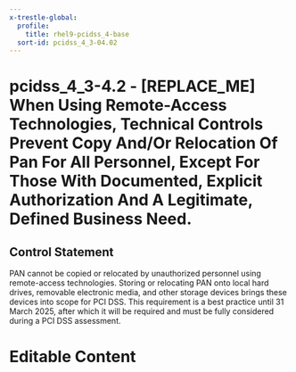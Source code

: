 ```yaml
---
x-trestle-global:
  profile:
    title: rhel9-pcidss_4-base
  sort-id: pcidss_4_3-04.02
---
```


# pcidss_4_3-4.2 - \[REPLACE_ME\] When Using Remote-Access Technologies, Technical Controls Prevent Copy And/Or Relocation Of Pan For All Personnel, Except For Those With Documented, Explicit Authorization And A Legitimate, Defined Business Need.

## Control Statement

PAN cannot be copied or relocated by unauthorized personnel using remote-access
technologies. Storing or relocating PAN onto local hard drives, removable electronic
media, and other storage devices brings these devices into scope for PCI DSS.
This requirement is a best practice until 31 March 2025, after which it will be required
and must be fully considered during a PCI DSS assessment.

# Editable Content

<!-- Make additions and edits below -->
<!-- The above represents the contents of the control as received by the profile, prior to additions. -->
<!-- If the profile makes additions to the control, they will appear below. -->
<!-- The above markdown may not be edited but you may edit the content below, and/or introduce new additions to be made by the profile. -->
<!-- If there is a yaml header at the top, parameter values may be edited. Use --set-parameters to incorporate the changes during assembly. -->
<!-- The content here will then replace what is in the profile for this control, after running profile-assemble. -->
<!-- The current profile has no added parts for this control, but you may add new ones here. -->
<!-- Each addition must have a heading either of the form ## Control my_addition_name -->
<!-- or ## Part a. (where the a. refers to one of the control statement labels.) -->
<!-- "## Control" parts are new parts added after the statement part. -->
<!-- "## Part" parts are new parts added into the top-level statement part with that label. -->
<!-- Subparts may be added with nested hash levels of the form ### My Subpart Name -->
<!-- underneath the parent ## Control or ## Part being added -->
<!-- See https://oscal-compass.github.io/compliance-trestle/tutorials/ssp_profile_catalog_authoring/ssp_profile_catalog_authoring for guidance. -->
